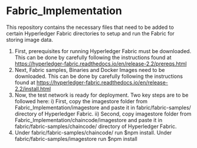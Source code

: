 # Fabric_Implementation
This repository contains the necessary files that need to be added to certain Hyperledger Fabric directories to setup and run the Fabric for storing image data.

1) First, prerequisites for running Hyperledger Fabric must be downloaded. This can be done by carefully following the instructions found at https://hyperledger-fabric.readthedocs.io/en/release-2.2/prereqs.html
2) Next, Fabric samples, Binaries and Docker Images need to be downloaded. This can be done by carefully following the instructions found at https://hyperledger-fabric.readthedocs.io/en/release-2.2/install.html
3) Now, the test network is ready for deployment. Two key steps are to be followed here: 
  i) First, copy the imagestore folder from Fabric_Implementation/imagestore and paste it in fabric/fabric-samples/ directory of Hyperledger Fabric. 
  ii) Second, copy imagestore folder from Fabric_Implementation/chaincode/imagestore and paste it in fabric/fabric-samples/chaincode/ directory of Hyperledger Fabric.
4) Under fabric/fabric-samples/chaincode/ run $npm install. Under fabric/fabric-samples/imagestore run $npm install
